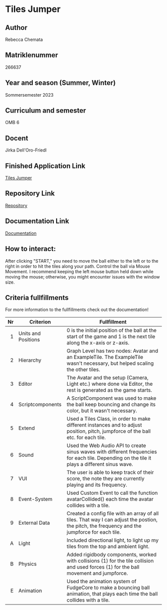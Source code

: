 # Tiles Jumper

## Author
Rebecca Chemata

## Matriklenummer
266637

## Year and season (Summer, Winter)
Sommersemester 2023

## Curriculum and semester
OMB 6

## Docent
Jirka Dell'Oro-Friedl

## Finished Application Link
[Tiles Jumper](https://rebeccachemata13.github.io/PRIMA_SoSe_23/Bouncy_Ball_Tile_Jumper/index.html)

## Repository Link
[Repository](https://github.com/rebeccachemata13/PRIMA_SoSe_23/tree/main/Bouncy_Ball_Tile_Jumper)

## Documentation Link
[Documentation](https://github.com/rebeccachemata13/PRIMA_SoSe_23/blob/main/Bouncy_Ball_Tile_Jumper/Tiles%20Hoops-Bouncy%20Ball_Dokumentation.pdf)


## How to interact:
After clicking "START," you need to move the ball either to the left or to the right in order to hit the tiles along your path. 
Control the ball via Mouse Movement. 
I recommend keeping the left mouse button held down while moving the mouse; otherwise, you might encounter issues with the window size.

## Criteria fullfillments
For more information to the fullfillments check out the documentation!

| Nr | Criterion           | Fullfillment                                                                                                                                    |
|---:|---------------------|-------------------------------------------------------------------------------------------------------------------------------------------------|
|  1 | Units and Positions | 0 is the initial position of the ball at the start of the game and 1 is the next tile along the x-axis or z-axis.                               |
|  2 | Hierarchy           | Graph Level has two nodes: Avatar and an ExampleTile. The ExampleTile wasn't necessary, but helped scaling the other tiles.                     |
|  3 | Editor              | The Avatar and the setup (Camera, Light etc.) where done via Editor, the rest is generated as the game starts.                                  |
|  4 | Scriptcomponents    | A ScriptComponent was used to make the ball keep bouncing and change its color, but it wasn't necessary.                                        |
|  5 | Extend              | Used a Tiles Class, in order to make different instances and to adjust position, pitch, jumpforce of the ball etc. for each tile.               |
|  6 | Sound               | Used the Web Audio API to create sinus waves with different frequencies for each tile. Depending on the tile it plays a different sinus wave.   |
|  7 | VUI                 | The user is able to keep track of their score, the note they are currently playing and its frequency.                                           |
|  8 | Event-System        | Used Custom Event to call the function avatarCollided() each time the avatar collides with a tile.                                              |
|  9 | External Data       | Created a config file with an array of all tiles. That way I can adjust the postion, the pitch, the frequency and the jumpforce for each tile.  |
|  A | Light               | Included directional light, to light up my tiles from the top and ambient light.                                                                |
|  B | Physics             | Added rigidbody components, worked with collisions (1) for the tile collision and used forces (1) for the ball movement and jumpforce.          |
|  E | Animation           | Used the animation system of FudgeCore to make a bouncing ball animation, that plays each time the ball collides with a tile.                   |




